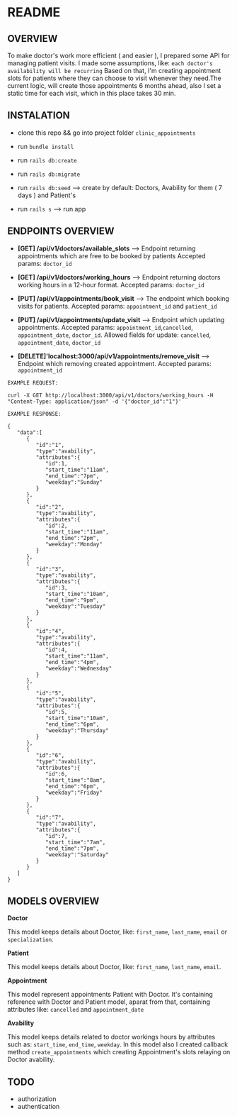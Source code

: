 # README

## OVERVIEW

To make doctor's work more efficient ( and easier ), I prepared some API for managing patient visits. I made some assumptions, like: `each doctor's availability will be recurring` Based on that, I'm creating appointment slots for patients where they can choose to visit whenever they need.The current logic, will create those appointments 6 months ahead, also I set a static time for each visit, which in this place takes 30 min.

## INSTALATION

* clone this repo && go into project folder `clinic_appointments`
* run `bundle install`
* run `rails db:create`
* run `rails db:migrate`
* run `rails db:seed` --> create by default: Doctors, Avability for them ( 7 days ) and Patient's

* run `rails s` --> run app

## ENDPOINTS OVERVIEW

- **[GET] /api/v1/doctors/available_slots** --> Endpoint returning appointments which are free to be booked by patients
  Accepted params: `doctor_id`
- **[GET] /api/v1/doctors/working_hours** --> Endpoint returning doctors working hours in a 12-hour format. Accepted params: `doctor_id`

- **[PUT] /api/v1/appointments/book_visit** --> The endpoint which booking visits for patients. Accepted params: `appointment_id` and `patient_id`
- **[PUT] /api/v1/appointments/update_visit** --> Endpoint which updating appointments. Accepted params: `appointment_id`,`cancelled`, `appointment_date`, `doctor_id`. Allowed fields for update: `cancelled`, `appointment_date`, `doctor_id`
- **[DELETE]'localhost:3000/api/v1/appointments/remove_visit** --> Endpoint which removing created appointment. Accepted params: `appointment_id`


```
EXAMPLE REQUEST:

curl -X GET http://localhost:3000/api/v1/doctors/working_hours -H "Content-Type: application/json" -d '{"doctor_id":"1"}'
```

```
EXAMPLE RESPONSE:

{
   "data":[
      {
         "id":"1",
         "type":"avability",
         "attributes":{
            "id":1,
            "start_time":"11am",
            "end_time":"7pm",
            "weekday":"Sunday"
         }
      },
      {
         "id":"2",
         "type":"avability",
         "attributes":{
            "id":2,
            "start_time":"11am",
            "end_time":"2pm",
            "weekday":"Monday"
         }
      },
      {
         "id":"3",
         "type":"avability",
         "attributes":{
            "id":3,
            "start_time":"10am",
            "end_time":"9pm",
            "weekday":"Tuesday"
         }
      },
      {
         "id":"4",
         "type":"avability",
         "attributes":{
            "id":4,
            "start_time":"11am",
            "end_time":"4pm",
            "weekday":"Wednesday"
         }
      },
      {
         "id":"5",
         "type":"avability",
         "attributes":{
            "id":5,
            "start_time":"10am",
            "end_time":"6pm",
            "weekday":"Thursday"
         }
      },
      {
         "id":"6",
         "type":"avability",
         "attributes":{
            "id":6,
            "start_time":"8am",
            "end_time":"6pm",
            "weekday":"Friday"
         }
      },
      {
         "id":"7",
         "type":"avability",
         "attributes":{
            "id":7,
            "start_time":"7am",
            "end_time":"7pm",
            "weekday":"Saturday"
         }
      }
   ]
}

```

## MODELS OVERVIEW

**Doctor**

This model keeps details about Doctor, like: `first_name`, `last_name`, `email` or `specialization`.

**Patient**

This model keeps details about Doctor, like: `first_name`, `last_name`, `email`.

**Appointment**

This model represent appointments Patient with Doctor. It's containing reference with Doctor and Patient model, aparat from that, containing attributes like: `cancelled` and `appointment_date`

**Avability**

This model keeps details related to doctor workings hours by attributes such as: `start_time`, `end_time`, `weekday`.
In this model also I created callback method `create_appointments` which creating Appointment's slots relaying on Doctor avability.

## TODO

* authorization
* authentication
